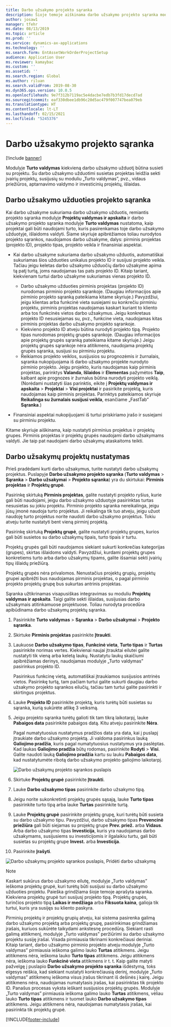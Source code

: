 ```yaml
---
title: Darbo užsakymo projekto sąranka
description: Šioje temoje aiškinama darbo užsakymo projekto sąranka modulyje „Turto valdymas”.
author: josaw1
manager: tfehr
ms.date: 08/13/2019
ms.topic: article
ms.prod: ''
ms.service: dynamics-ax-applications
ms.technology: ''
ms.search.form: EntAssetWorkOrderProjectSetup
audience: Application User
ms.reviewer: kamaybac
ms.custom: ''
ms.assetid: ''
ms.search.region: Global
ms.author: riluan
ms.search.validFrom: 2019-08-30
ms.dyn365.ops.version: 10.0.5
ms.openlocfilehash: 9e7f312b7119ac5e4dacbe7edb7b3fd17decd7ad
ms.sourcegitcommit: eaf330dbee1db96c20d5ac479f007747bea079eb
ms.translationtype: HT
ms.contentlocale: lt-LT
ms.lasthandoff: 02/15/2021
ms.locfileid: "5245376"
---
```

# <a name="work-order-project-setup"></a>Darbo užsakymo projekto sąranka

[!include [banner](../../includes/banner.md)]

 

Modulyje **Turto valdymas** kiekvieną darbo užsakymo užduotį būtina susieti su projektu. Su darbo užsakymo užduotimi susietas projektas leidžia sekti įvairių projektų, susijusių su moduliu „Turto valdymas”, pvz., vidaus priežiūros, aptarnavimo valdymo ir investicinių projektų, išlaidas. 

## <a name="project-setup-for-a-work-order-job"></a>Darbo užsakymo užduoties projekto sąranka

Kai darbo užsakyme sukuriama darbo užsakymo užduotis, remiantis projekto sąranka modulyje **Projektų valdymas ir apskaita** ir darbo užsakymo projekto sąranka modulyje **Turto valdymas** nustatoma, kaip projektai gali būti naudojami turto, kuris pasirenkamas toje darbo užsakymo užduotyje, išlaidoms valdyti. Šiame skyriuje apibrėžiamos toliau nurodytos projekto sąrankos, naudojamos darbo užsakyme, dalys: pirminis projektas (projekto ID), projekto tipas, projekto veikla ir finansiniai aspektai.

- Kai darbo užsakyme sukuriama darbo užsakymo užduotis, automatiškai sukuriamas šios užduoties unikalus projekto ID ir susijusi projekto veikla. Tačiau jeigu keletas darbo užsakymo užduočių darbo užsakyme apima tą patį turtą, joms naudojamas tas pats projekto ID. Kitaip tariant, kiekvienam turtui darbo užsakyme sukuriamas vienas projekto ID.

    - Darbo užsakymo užduoties pirminis projektas (projekto ID) nurodomas pirminio projekto sąrankoje. (Daugiau informacijos apie pirminio projekto sąranką pateikiama kitame skyriuje.) Pavyzdžiui, jeigu klientas arba funkcinė vieta susiejami su konkrečiu pirminiu projektu, pirminis projektas naudojamas kaskart kuriant to kliento arba tos funkcinės vietos darbo užsakymus. Jeigu konkretaus projekto ID nesusiejamas su, pvz., funkcine vieta, naudojamas kitas pirminis projektas darbo užsakymo projekto sąrankoje.
    - Kiekvieno projekto ID atveju būtina nurodyti projekto tipą. Projekto tipas nurodomas projektų grupės sąrankoje. (Daugiau informacijos apie projektų grupės sąranką pateikiama kitame skyriuje.) Jeigu projektų grupės sąrankoje nėra atitikmens, naudojama projektų grupės sąranka, susijusi su pirminiu projektu.
    - Reikiamos projekto veiklos, susijusios su prognozėmis ir žurnalais, sąranka nukopijuojama iš darbo užsakymo projekte nurodyto pirminio projekto. Jeigu projekto, kuris naudojamas kaip pirminis projektas, parinktys **Valanda**, **Išlaidos** ir **Elementas** pažymėtos **Taip**, kalbant apie prognozes ir žurnalus būtina nurodyti projekto veiklą. (Norėdami nustatyti šias parinktis, eikite į **Projektų valdymas ir apskaita** \> **Projektai** \> **Visi projektai** ir pasirikite projektą, kuris naudojamas kaip pirminis projektas. Parinktys pateikiamos skyriuje **Reikalinga su žurnalais susijusi veikla**, esančiame „FastTab” **Sąranka**.)

- Finansiniai aspektai nukopijuojami iš turtui priskiriamo įrašo ir susiejami su pirminiu projektu.

Kitame skyriuje aiškinama, kaip nustatyti pirminius projektus ir projektų grupes. Pirminis projektas ir projektų grupės naudojami darbo užsakymams valdyti. Jie taip pat naudojami darbo užsakymų ataskaitoms teikti.

## <a name="set-up-work-order-projects"></a>Darbo užsakymų projektų nustatymas

Prieš pradėdami kurti darbo užsakymus, turite nustatyti darbo užsakymų projektus. Puslapyje **Darbo užsakymo projekto sąranka** (**Turto valdymas** \> **Sąranka** \> **Darbo užsakymai** \> **Projekto sąranka**) yra du skirtukai: **Pirminis projektas** ir **Projektų grupė**.

Pasirinkę skirtuką **Pirminis projektas**, galite nustatyti projekto ryšius, kurie gali būti naudojami, jeigu darbo užsakymo užduotyje pasirinktas turtas nesusietas su jokiu projektu. Pirminio projekto sąranka nereikalinga, jeigu jūsų įmonė naudoja turto projektus. Ji reikalinga tik tuo atveju, jeigu užuot naudoję turto projektus norite naudoti darbo užsakymo projektus. Tokiu atveju turite nustatyti bent vieną pirminį projektą.

Pasirinkę skirtuką **Projektų grupė**, galite nustatyti projektų grupes, kurios gali būti susietos su darbo užsakymų tipais, turto tipais ir turtu.

Projektų grupės gali būti naudojamos siekiant sukurti konkrečias kategorijas (grupes), skirtas išlaidoms valdyti. Pavyzdžiui, kurdami projektų grupes konkretiems turto arba darbo užsakymų tipams, galite išsamiai sekti įvairių tipų išlaidų priežiūrą.

Projektų grupės nėra privalomos. Nenustačius projektų grupių, projektų grupei apibrėžti bus naudojamas pirminis projektas, o pagal pirminio projekto projektų grupę bus sukurtas antrinis projektas.

Sąranka užtikrinamas visapusiškas integravimas su moduliu **Projektų valdymas ir apskaita**. Taigi galite sekti išlaidas, susijusias darbo užsakymais atitinkamuose projektuose. Toliau nurodyta procedūra apibūdinama darbo užsakymų projektų sąranka.

1. Pasirinkite **Turto valdymas** \> **Sąranka** \> **Darbo užsakymai** \> **Projekto sąranka**.
2. Skirtuke **Pirminis projektas** pasirinkite **Įtraukti**.
3. Laukuose **Darbo užsakymo tipas**, **Funkcinė vieta**, **Turto tipas** ir **Turtas** pasirinkite norimas vertes. Kiekvienai naujai įtrauktai eilutei galite nustatyti tik vieną arba keletą laukų. Nustatytu laukų skaičiumi apibrėžiamas derinys, naudojamas modulyje „Turto valdymas” pasirinkus projekto ID. 

    Pasirinkus funkcinę vietą, automatiškai įtraukiamos susijusios antrinės vietos. Pasirinkę turtą, tam pačiam turtui galite sukurti daugiau darbo užsakymo projekto sąrankos eilučių, tačiau tam turtui galite pasirinkti ir skirtingus projektus.

4. Lauke **Projekto ID** pasirinkite projektą, kuris turėtų būti susietas su sąranka, kurią sukūrėte atlikę 3 veiksmą.
5. Jeigu projekto sąranka turėtų galioti tik tam tikrą laikotarpį, lauke **Pabaigos data** pasirinkite pabaigos datą. Kitu atveju pasirinkite **Nėra**.

    Pagal numatytuosius nustatymus pradžios data yra data, kai į puslapį įtraukiate darbo užsakymo projektą. Ji valdoma pasirinkus lauką **Galiojimo pradžia**, kuris pagal numatytuosius nustatymus yra paslėptas. Kad laukas **Galiojimo pradžia** būtų rodomas, pasirinkite **Rodyti** \> **Visi**. Galite naudoti lauką **Galiojimo pradžia** kartu su lauku **Pabaigos data**, kad nustatytumėte ribotą darbo užsakymo projekto galiojimo laikotarpį.

    ![Darbo užsakymų projekto sąrankos puslapis](media/17-setup-for-work-orders.png)

6. Skirtuke **Projektų grupė** pasirinkite **Įtraukti**.
7. Lauke **Darbo užsakymo tipas** pasirinkite darbo užsakymo tipą.
8. Jeigu norite sukonkretinti projektų grupės sąsają, lauke **Turto tipas** pasirinkite turto tipą arba lauke **Turtas** pasirinkite turtą.
9. Lauke **Projektų grupė** pasirinkite projektų grupę, kuri turėtų būti susieta su darbo užsakymo tipu. Pavyzdžiui, darbo užsakymo tipas **Prevencinė priežiūra** gali būti siejamas su projektų grupe **Prev. priež.** arba **Vidaus**. Arba darbo užsakymo tipas **Investicija**, kuris yra naudojamas darbo užsakymams, susijusiems su investicijomis ir ilgalaikiu turtu, gali būti susietas su projektų grupe **Invest.** arba **Investicija**.
10. Pasirinkite **Įrašyti**.

![Darbo užsakymų projekto sąrankos puslapis, Pridėti darbo užsakymą](media/18-setup-for-work-orders.png)

> [!NOTE]
> Kaskart sukūrus darbo užsakymo eilutę, modulyje „Turto valdymas” ieškoma projektų grupė, kuri turėtų būti susijusi su darbo užsakymo užduoties projektu. Paieška grindžiama šioje temoje aprašyta sąranka. Kiekviena projektų grupė turi susijusį projekto tipą. Projektų grupės, turinčios projekto tipą **Laikas ir medžiaga** arba **Fiksuota kaina**, galioja tik turtui, kuris yra susijęs su kliento paskyra.
>
> Pirminių projektų ir projektų grupių atveju, kai sistema pasirenka galimą darbo užsakymo projektą arba projektų grupę, pasirinkimas grindžiamas įrašais, kuriuos sukūrėte taikydami ankstesnę procedūrą. Siekiant rasti galimą atitikmenį, modulyje „Turto valdymas” peržiūrimi su darbo užsakymo projektu susiję įrašai. Visada pirmiausia tikrinami konkrečiausi deriniai. Kitaip tariant, darbo užsakymo pirminio projekto atveju modulyje „Turto valdymas” pirmiausia ieškoma galimo lauko **Turtas** atitikmens. Jeigu atitikmens nėra, ieškoma lauko **Turto tipas** atitikmens. Jeigu atitikmens nėra, ieškoma lauko **Funkcinė vieta** atitikmens ir t. t. Kaip galite matyti pažvelgę į puslapio **Darbo užsakymo projekto sąranka** išdėstymą, toks elgesys reiškia, kad siekiant nustatyti konkrečiausią derinį, modulyje „Turto valdymas” atitikmenų ieškoma visus įrašus tikrinant iš dešinės į kairę. Jeigu atitikmens nėra, naudojamas numatytasis įrašas, kai pasirinktas tik projekto ID. Panašus procesas vyksta ieškant susijusios projektų grupės. Modulyje „Turto valdymas” pirmiausia ieškoma galimo lauko **Turtas** atitikmens, vėliau lauko **Turto tipas** atitikmens ir tuomet lauko **Darbo užsakymo tipas** atitikmens. Jeigu atitikmens nėra, naudojamas numatytasis įrašas, kai pasirinkta tik projektų grupė.


[!INCLUDE[footer-include](../../../includes/footer-banner.md)]